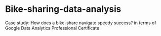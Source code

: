 # Bike-sharing-data-analysis
Case study: How does a bike-share navigate speedy success? 
in terms of Google Data Analytics Professional Certificate
